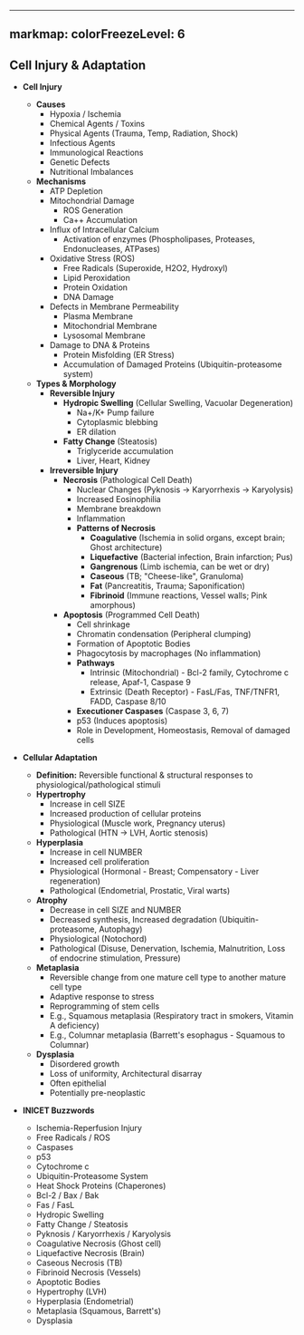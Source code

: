 
---
markmap:
  colorFreezeLevel: 6
---

## Cell Injury & Adaptation

- **Cell Injury**
  - **Causes**
    - Hypoxia / Ischemia
    - Chemical Agents / Toxins
    - Physical Agents (Trauma, Temp, Radiation, Shock)
    - Infectious Agents
    - Immunological Reactions
    - Genetic Defects
    - Nutritional Imbalances
  - **Mechanisms**
    - ATP Depletion
    - Mitochondrial Damage
      - ROS Generation
      - Ca++ Accumulation
    - Influx of Intracellular Calcium
      - Activation of enzymes (Phospholipases, Proteases, Endonucleases, ATPases)
    - Oxidative Stress (ROS)
      - Free Radicals (Superoxide, H2O2, Hydroxyl)
      - Lipid Peroxidation
      - Protein Oxidation
      - DNA Damage
    - Defects in Membrane Permeability
      - Plasma Membrane
      - Mitochondrial Membrane
      - Lysosomal Membrane
    - Damage to DNA & Proteins
      - Protein Misfolding (ER Stress)
      - Accumulation of Damaged Proteins (Ubiquitin-proteasome system)
  - **Types & Morphology**
    - **Reversible Injury**
      - **Hydropic Swelling** (Cellular Swelling, Vacuolar Degeneration)
        - Na+/K+ Pump failure
        - Cytoplasmic blebbing
        - ER dilation
      - **Fatty Change** (Steatosis)
        - Triglyceride accumulation
        - Liver, Heart, Kidney
    - **Irreversible Injury**
      - **Necrosis** (Pathological Cell Death)
        - Nuclear Changes (Pyknosis -> Karyorrhexis -> Karyolysis)
        - Increased Eosinophilia
        - Membrane breakdown
        - Inflammation
        - **Patterns of Necrosis**
          - **Coagulative** (Ischemia in solid organs, except brain; Ghost architecture)
          - **Liquefactive** (Bacterial infection, Brain infarction; Pus)
          - **Gangrenous** (Limb ischemia, can be wet or dry)
          - **Caseous** (TB; "Cheese-like", Granuloma)
          - **Fat** (Pancreatitis, Trauma; Saponification)
          - **Fibrinoid** (Immune reactions, Vessel walls; Pink amorphous)
      - **Apoptosis** (Programmed Cell Death)
        - Cell shrinkage
        - Chromatin condensation (Peripheral clumping)
        - Formation of Apoptotic Bodies
        - Phagocytosis by macrophages (No inflammation)
        - **Pathways**
          - Intrinsic (Mitochondrial) - Bcl-2 family, Cytochrome c release, Apaf-1, Caspase 9
          - Extrinsic (Death Receptor) - FasL/Fas, TNF/TNFR1, FADD, Caspase 8/10
        - **Executioner Caspases** (Caspase 3, 6, 7)
        - p53 (Induces apoptosis)
        - Role in Development, Homeostasis, Removal of damaged cells

- **Cellular Adaptation**
  - **Definition:** Reversible functional & structural responses to physiological/pathological stimuli
  - **Hypertrophy**
    - Increase in cell SIZE
    - Increased production of cellular proteins
    - Physiological (Muscle work, Pregnancy uterus)
    - Pathological (HTN -> LVH, Aortic stenosis)
  - **Hyperplasia**
    - Increase in cell NUMBER
    - Increased cell proliferation
    - Physiological (Hormonal - Breast; Compensatory - Liver regeneration)
    - Pathological (Endometrial, Prostatic, Viral warts)
  - **Atrophy**
    - Decrease in cell SIZE and NUMBER
    - Decreased synthesis, Increased degradation (Ubiquitin-proteasome, Autophagy)
    - Physiological (Notochord)
    - Pathological (Disuse, Denervation, Ischemia, Malnutrition, Loss of endocrine stimulation, Pressure)
  - **Metaplasia**
    - Reversible change from one mature cell type to another mature cell type
    - Adaptive response to stress
    - Reprogramming of stem cells
    - E.g., Squamous metaplasia (Respiratory tract in smokers, Vitamin A deficiency)
    - E.g., Columnar metaplasia (Barrett's esophagus - Squamous to Columnar)
  - **Dysplasia**
    - Disordered growth
    - Loss of uniformity, Architectural disarray
    - Often epithelial
    - Potentially pre-neoplastic

- **INICET Buzzwords**
  - Ischemia-Reperfusion Injury
  - Free Radicals / ROS
  - Caspases
  - p53
  - Cytochrome c
  - Ubiquitin-Proteasome System
  - Heat Shock Proteins (Chaperones)
  - Bcl-2 / Bax / Bak
  - Fas / FasL
  - Hydropic Swelling
  - Fatty Change / Steatosis
  - Pyknosis / Karyorrhexis / Karyolysis
  - Coagulative Necrosis (Ghost cell)
  - Liquefactive Necrosis (Brain)
  - Caseous Necrosis (TB)
  - Fibrinoid Necrosis (Vessels)
  - Apoptotic Bodies
  - Hypertrophy (LVH)
  - Hyperplasia (Endometrial)
  - Metaplasia (Squamous, Barrett's)
  - Dysplasia
